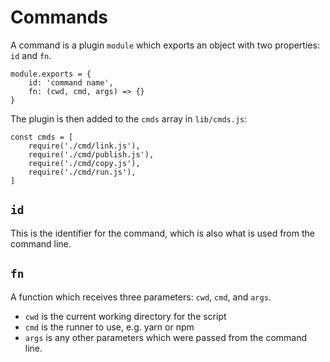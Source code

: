 # Commands

A command is a plugin `module` which exports an object with two
properties: `id` and `fn`.

```
module.exports = {
    id: 'command name',
    fn: (cwd, cmd, args) => {}
}
```

The plugin is then added to the `cmds` array in `lib/cmds.js`:

```
const cmds = [
    require('./cmd/link.js'),
    require('./cmd/publish.js'),
    require('./cmd/copy.js'),
    require('./cmd/run.js'),
]
```

## `id`

This is the identifier for the command, which is also what is used from
the command line.

## `fn`

A function which receives three parameters: `cwd`, `cmd`, and `args`.

- `cwd` is the current working directory for the script
- `cmd` is the runner to use, e.g. yarn or npm
- `args` is any other parameters which were passed from the command
  line.
